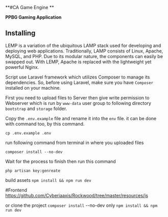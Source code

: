 **#CA Game Engine **

**PPBG Gaming Application**

## Installing

LEMP is a variation of the ubiquitous LAMP stack used for developing and deploying web applications. Traditionally, LAMP consists of Linux, Apache, MySQL, and PHP. Due to its modular nature, the components can easily be swapped out. With LEMP, Apache is replaced with the lightweight yet powerful Nginx.


Script use Laravel framework which utilizes Composer to manage its dependencies. So, before using
Laravel, make sure you have ``Composer`` installed on your machine.


First you need to upload files to Server then give write permission to Webserver which is run by
    ``www-data`` user group to following directory ``bootstrap`` and ``storage``
    folder.

Copy the ``.env.example`` file and rename it into the ``env`` file. it can be done with command too, by this command.


```cp .env.example .env```

run following command from terminal in where you uploaded files

```composer install --no-dev```

Wait for the process to finish then run this command 

```php artisan key:genreate```

build assets 
 ```npm install && npm run dev```
 
 #Frontend
 https://github.com/Cyberiaaxis/Rockwood/tree/master/resources/js


or 
    clone the project 
```composer install``` --no-dev only
```npm install && npm run dev```

